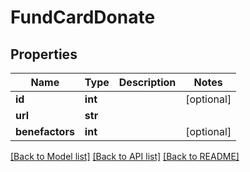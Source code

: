 # FundCardDonate

## Properties
Name | Type | Description | Notes
------------ | ------------- | ------------- | -------------
**id** | **int** |  | [optional] 
**url** | **str** |  | 
**benefactors** | **int** |  | [optional] 

[[Back to Model list]](../README.md#documentation-for-models) [[Back to API list]](../README.md#documentation-for-api-endpoints) [[Back to README]](../README.md)


